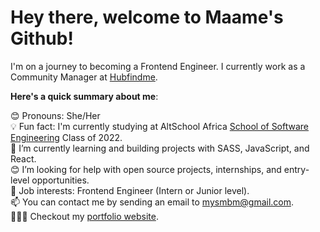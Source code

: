 # Hey there, welcome to Maame's Github!


I'm on a journey to becoming a Frontend Engineer. I currently work as a Community Manager at [Hubfindme](https://hubfind.me).

**Here's a quick summary about me**:

😊 Pronouns: She/Her  
💡 Fun fact: I'm currently studying at AltSchool Africa [School of Software Engineering](https://altschoolafrica.com/schools/engineering) Class of 2022.  
🌱 I’m currently learning and building projects with SASS, JavaScript, and React.  
😊 I’m looking for help with open source projects, internships, and entry-level opportunities.  
💼 Job interests: Frontend Engineer (Intern or Junior level).  
📫 You can contact me by sending an email to mysmbm@gmail.com.  
👩🏾‍💻 Checkout my [portfolio website](https://mbonamensa.netlify.app).  

